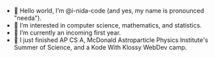 - 👋 Hello world, I’m @i-nida-code (and yes, my name is pronounced "needa").
- 👀 I’m interested in computer science, mathematics, and statistics. 
- 🌱 I’m currently an incoming first year.
- 📕 I just finished AP CS A, McDonald Astroparticle Physics Institute's Summer of Science, and a Kode With Klossy WebDev camp.
